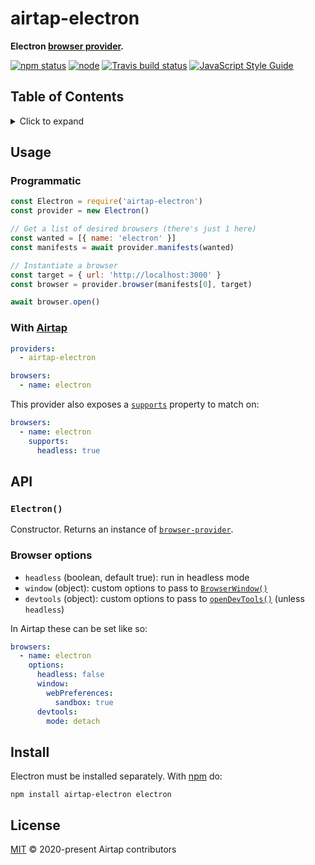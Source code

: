 # airtap-electron

**Electron [browser provider](https://github.com/airtap/browser-provider).**

[![npm status](http://img.shields.io/npm/v/airtap-electron.svg)](https://www.npmjs.org/package/airtap-electron)
[![node](https://img.shields.io/node/v/airtap-electron.svg)](https://www.npmjs.org/package/airtap-electron)
[![Travis build status](https://img.shields.io/travis/com/airtap/electron.svg?label=travis)](http://travis-ci.com/airtap/electron)
[![JavaScript Style Guide](https://img.shields.io/badge/code_style-standard-brightgreen.svg)](https://standardjs.com)

## Table of Contents

<details><summary>Click to expand</summary>

- [Usage](#usage)
  - [Programmatic](#programmatic)
  - [With Airtap](#with-airtap)
- [API](#api)
  - [`Electron()`](#electron)
  - [Browser options](#browser-options)
- [Install](#install)
- [License](#license)

</details>

## Usage

### Programmatic

```js
const Electron = require('airtap-electron')
const provider = new Electron()

// Get a list of desired browsers (there's just 1 here)
const wanted = [{ name: 'electron' }]
const manifests = await provider.manifests(wanted)

// Instantiate a browser
const target = { url: 'http://localhost:3000' }
const browser = provider.browser(manifests[0], target)

await browser.open()
```

### With [Airtap](https://github.com/airtap/airtap)

```yaml
providers:
  - airtap-electron

browsers:
  - name: electron
```

This provider also exposes a [`supports`](https://github.com/airtap/browser-manifest#supports) property to match on:

```yaml
browsers:
  - name: electron
    supports:
      headless: true
```

## API

### `Electron()`

Constructor. Returns an instance of [`browser-provider`](https://github.com/airtap/browser-provider).

### Browser options

- `headless` (boolean, default true): run in headless mode
- `window` (object): custom options to pass to [`BrowserWindow()`](https://www.electronjs.org/docs/api/browser-window#new-browserwindowoptions)
- `devtools` (object): custom options to pass to [`openDevTools()`](https://www.electronjs.org/docs/api/web-contents#contentsopendevtoolsoptions) (unless `headless`)

In Airtap these can be set like so:

```yaml
browsers:
  - name: electron
    options:
      headless: false
      window:
        webPreferences:
          sandbox: true
      devtools:
        mode: detach
```

## Install

Electron must be installed separately. With [npm](https://npmjs.org) do:

```
npm install airtap-electron electron
```

## License

[MIT](LICENSE) © 2020-present Airtap contributors
